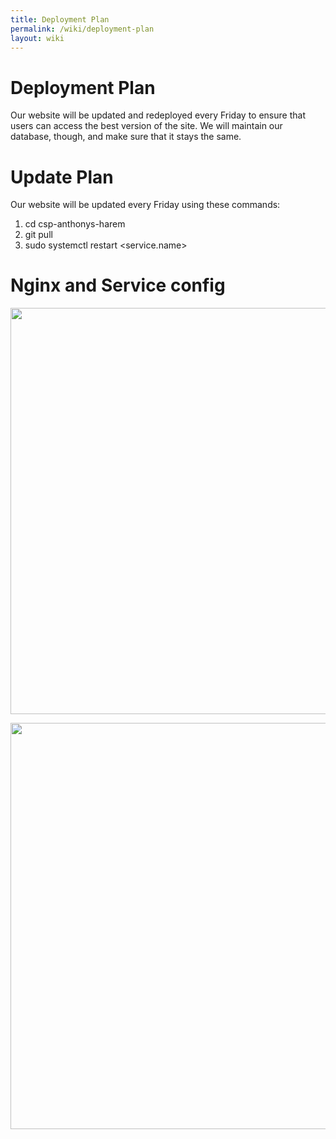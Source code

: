 ```yaml
---
title: Deployment Plan
permalink: /wiki/deployment-plan
layout: wiki
---
```


# Deployment Plan

Our website will be updated and redeployed every Friday to ensure that users can access the best version of the site. We will maintain our database, though, and make sure that it stays the same.

# Update Plan

Our website will be updated every Friday using these commands:
1. cd csp-anthonys-harem
2. git pull
3. sudo systemctl restart <service.name>

# Nginx and Service config
<a href="https://drive.google.com/uc?export=view&id=<1c2WaqxjqoVbuOjufEWwQehU3LZOwFYaf>"><img src="https://drive.google.com/uc?export=view&id=1c2WaqxjqoVbuOjufEWwQehU3LZOwFYaf" style="width: 650px; max-width: 100%; height: auto"/>

<a href="https://drive.google.com/uc?export=view&id=<1VsPZ08UqIq7zFe6pOoRTOQ41Dcwu-3Gn>"><img src="https://drive.google.com/uc?export=view&id=1VsPZ08UqIq7zFe6pOoRTOQ41Dcwu-3Gn" style="width: 650px; max-width: 100%; height: auto"/>

